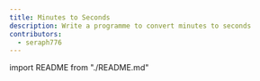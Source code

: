```yaml
---
title: Minutes to Seconds
description: Write a programme to convert minutes to seconds
contributors:
  - seraph776
---
```


import README from "./README.md"

<README />
